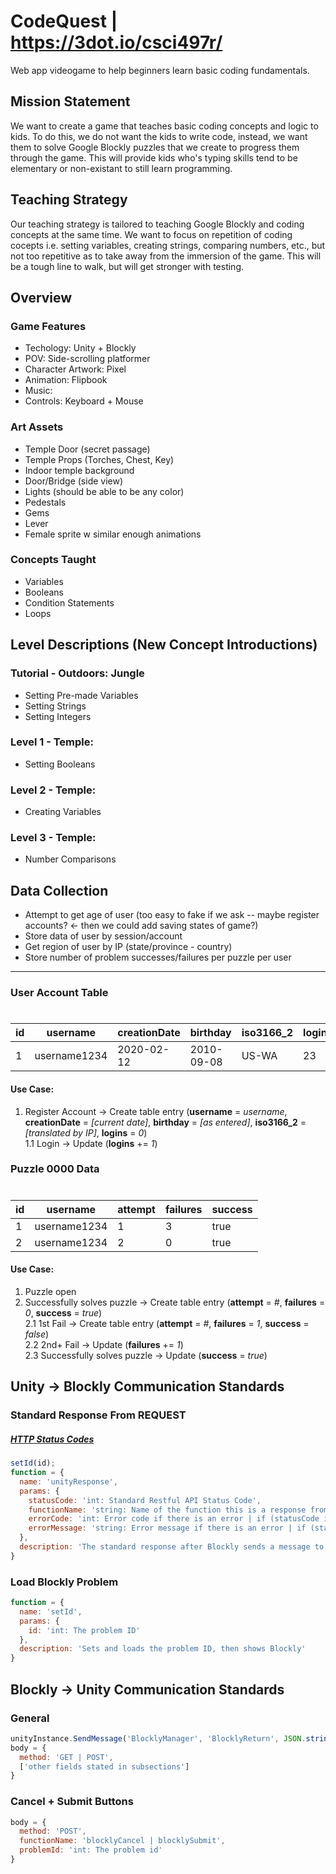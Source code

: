 # CodeQuest | https://3dot.io/csci497r/

Web app videogame to help beginners learn basic coding fundamentals.

## Mission Statement
We want to create a game that teaches basic coding concepts and logic to kids. To do this, we do not want the kids to write code, instead, we want them to solve Google Blockly puzzles that we create to progress them through the game. This will provide kids who's typing skills tend to be elementary or non-existant to still learn programming. 

## Teaching Strategy
Our teaching strategy is tailored to teaching Google Blockly and coding concepts at the same time. We want to focus on repetition of coding cocepts i.e. setting variables, creating strings, comparing numbers, etc., but not too repetitive as to take away from the immersion of the game. This will be a tough line to walk, but will get stronger with testing.

## Overview
### Game Features
- Techology: Unity + Blockly
- POV: Side-scrolling platformer
- Character Artwork: Pixel
- Animation: Flipbook
- Music: 
- Controls: Keyboard + Mouse

### Art Assets
- Temple Door (secret passage)
- Temple Props (Torches, Chest, Key)
- Indoor temple background
- Door/Bridge (side view)
- Lights (should be able to be any color)
- Pedestals
- Gems
- Lever
- Female sprite w similar enough animations 

### Concepts Taught
- Variables
- Booleans
- Condition Statements
- Loops

## Level Descriptions (New Concept Introductions)
### Tutorial - Outdoors: Jungle
- Setting Pre-made Variables
- Setting Strings
- Setting Integers
### Level 1 - Temple:
- Setting Booleans
### Level 2 - Temple:
- Creating Variables
### Level 3 - Temple:
- Number Comparisons

## Data Collection
- Attempt to get age of user (too easy to fake if we ask -- maybe register accounts? <- then we could add saving states of game?)
- Store data of user by session/account
- Get region of user by IP (state/province - country)
- Store number of problem successes/failures per puzzle per user

---
### User Account Table
#
| id | username | creationDate | birthday | iso3166_2 | logins |
| --- | --- | --- | --- | --- | --- |
| 1 | username1234 | 2020-02-12 | 2010-09-08 | US-WA | 23 |

#### Use Case:
1. Register Account -> Create table entry (**username** = *username*, **creationDate** = *[current date]*, **birthday** = *[as entered]*, **iso3166_2** = *[translated by IP]*, **logins** = *0*)\
  1.1 Login -> Update (**logins** += *1*)

### Puzzle 0000 Data
#
| id | username | attempt | failures | success |
| --- | --- | --- | --- | --- |
| 1 | username1234 | 1 | 3 | true |
| 2 | username1234 | 2 | 0 | true |

#### Use Case:
1. Puzzle open
2. Successfully solves puzzle -> Create table entry (**attempt** = *#*, **failures** = *0*, **success** = *true*)\
  2.1 1st Fail -> Create table entry (**attempt** = *#*, **failures** = *1*, **success** = *false*)\
  2.2 2nd+ Fail -> Update (**failures** += *1*)\
  2.3 Successfully solves puzzle -> Update (**success** = *true*)


## Unity -> Blockly Communication Standards
### Standard Response From REQUEST
##### [HTTP Status Codes](https://restfulapi.net/http-status-codes/)
```javascript
setId(id);
function = {
  name: 'unityResponse',
  params: {
    statusCode: 'int: Standard Restful API Status Code',
    functionName: 'string: Name of the function this is a response from',
    errorCode: 'int: Error code if there is an error | if (statusCode is 4xx or 5xx)',
    errorMessage: 'string: Error message if there is an error | if (statusCode is 4xx or 5xx)'
  },
  description: 'The standard response after Blockly sends a message to the BlocklyManager Object'
}
```
### Load Blockly Problem
```javascript
function = {
  name: 'setId',
  params: {
    id: 'int: The problem ID'
  },
  description: 'Sets and loads the problem ID, then shows Blockly'
}
```


## Blockly -> Unity Communication Standards
### General
```javascript
unityInstance.SendMessage('BlocklyManager', 'BlocklyReturn', JSON.stringify(body));
body = {
  method: 'GET | POST',
  ['other fields stated in subsections']
}
```
### Cancel + Submit Buttons
```javascript
body = {
  method: 'POST',
  functionName: 'blocklyCancel | blocklySubmit',
  problemId: 'int: The problem id'
}
```

